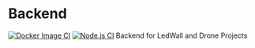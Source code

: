 # Backend

[![Docker Image CI](https://github.com/LEDTisch/backend/actions/workflows/docker-image.yml/badge.svg)](https://github.com/LEDTisch/backend/actions/workflows/docker-image.yml)
[![Node.js CI](https://github.com/LEDTisch/backend/actions/workflows/node.js.yml/badge.svg)](https://github.com/LEDTisch/backend/actions/workflows/node.js.yml)
Backend for LedWall and Drone Projects
